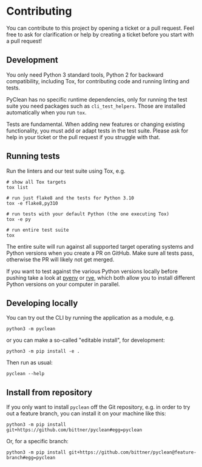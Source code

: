 Contributing
============

You can contribute to this project by opening a ticket or a pull request.
Feel free to ask for clarification or help by creating a ticket before you
start with a pull request!

Development
-----------

You only need Python 3 standard tools, Python 2 for backward compatibility,
including Tox, for contributing code and running linting and tests.

PyClean has no specific runtime dependencies, only for running the test
suite you need packages such as `cli_test_helpers`. Those are installed
automatically when you run `tox`.

Tests are fundamental. When adding new features or changing existing
functionality, you must add or adapt tests in the test suite. Please ask
for help in your ticket or the pull request if you struggle with that.

Running tests
-------------

Run the linters and our test suite using Tox, e.g.

```console
# show all Tox targets
tox list
```

```console
# run just flake8 and the tests for Python 3.10
tox -e flake8,py310
```

```console
# run tests with your default Python (the one executing Tox)
tox -e py
```

```console
# run entire test suite
tox
```

The entire suite will run against all supported target operating systems
and Python versions when you create a PR on GitHub.
Make sure all tests pass, otherwise the PR will likely not get merged.

If you want to test against the various Python versions locally before
pushing take a look at [pyenv][pyenv] or [rye][rye], which both allow you
to install different Python versions on your computer in parallel.

Developing locally
------------------

You can try out the CLI by running the application as a module, e.g.

```console
python3 -m pyclean
```

or you can make a so-called "editable install", for development:

```console
python3 -m pip install -e .
```

Then run as usual:

```console
pyclean --help
```

Install from repository
-----------------------

If you only want to install `pyclean` off the Git repository, e.g. in order
to try out a feature branch, you can install it on your machine like this:

```console
python3 -m pip install git+https://github.com/bittner/pyclean#egg=pyclean
```

Or, for a specific branch:

```console
python3 -m pip install git+https://github.com/bittner/pyclean@feature-branch#egg=pyclean
```

[pyenv]: https://github.com/pyenv/pyenv#installation
[rye]: https://github.com/mitsuhiko/rye
